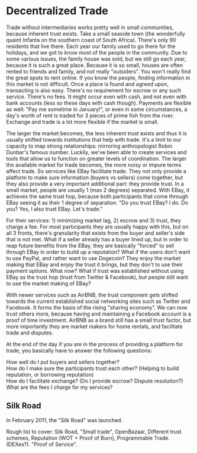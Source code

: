 # Decentralized Trade

Trade without intermediaries works pretty well in small communities, because inherent trust exists. Take a small seaside town (the wonderfully quaint Infanta on the southern coast of South Africa). There's only 90 residents that live there. Each year our family used to go there for the holidays, and we got to know most of the people in the community. Due to some various issues, the family house was sold, but we still go each year, because it is such a great place. Because it is so small, houses are often rented to friends and family, and not really "outsiders". You won't really find the great spots to rent online. If you know the people, finding information in this market is not difficult. Once a place is found and agreed upon, transacting is also easy. There's no requirement for escrow or any such service. There's no fees. It might occur even with cash, and not even with bank accounts (less so these days with cash though). Payments are flexible as well: "Pay me sometime in January!", or even in some circumstances, a day's worth of rent is traded for 3 pieces of prime fish from the river. Exchange and trade is a lot more flexible if the market is small.

The larger the market becomes, the less inherent trust exists and thus it is usually shifted towards institutions that help with trade. It's a limit to our capacity to map strong relationships: mirroring anthropologist Robin Dunbar's famous number. Luckily, we've been able to create services and tools that allow us to function on greater levels of coordination. The larger the available market for trade becomes, the more noisy or impure terms affect trade. So services like EBay facilitate trade. They not only provide a platform to make sure information (buyers vs sellers) come together, but they also provide a very important additional part: they provide trust. In a small market, people are usually 1 (max 2 degrees) separated. With EBay, it achieves the same trust hop, because both participants that come through EBay seeing it as their 1 degree of separation. "Do you trust EBay? I do. Do you? Yes, I also trust EBay. Let's trade."

For their services: 1) minimizing market lag, 2) escrow and 3) trust, they charge a fee. For most participants they are usually happy with this, but on all 3 fronts, there's granularity that exists from the buyer and seller's side that is not met. What if a seller already has a buyer lined up, but in order to reap future benefits from the EBay, they are basically "forced" to sell through EBay in order to build up a reputation? What if the users don't want to use PayPal, and rather want to use Dogecoin? They enjoy the market making that EBay and enjoy the trust it brings, but they don't to use their payment options. What now? What if trust was established without using EBay as the trust hop (trust from Twitter & Facebook), but people still want to use the market making of EBay?

With newer services such as AirBNB, the trust component gets shifted towards the current established social networking sites such as Twitter and Facebook. It forms the basis of the rising "sharing economy". We can now trust others more, because having and maintaining a Facebook account is a proof of time investment. AirBNB as a brand still has a small trust factor, but more importantly they are market makers for home rentals, and facilitate trade and disputes.

At the end of the day if you are in the process of providing a platform for trade, you basically have to answer the following questions:

How well do I put buyers and sellers together?  
How do I make sure the participants trust each other? (Helping to build reputation, or borrowing reputation)  
How do I facilitate exchange? (Do I provide escrow? Dispute resolution?)  
What are the fees I charge for my services?  

## Silk Road

In February 2011, the "Silk Road" was launched.

Rough list to cover: Silk Road, "Small trade", OpenBazaar, Different trust schemes, Reputation (WOT + Proof of Burn), Programmable Trade. (DEXes?). "Proof of Service".
